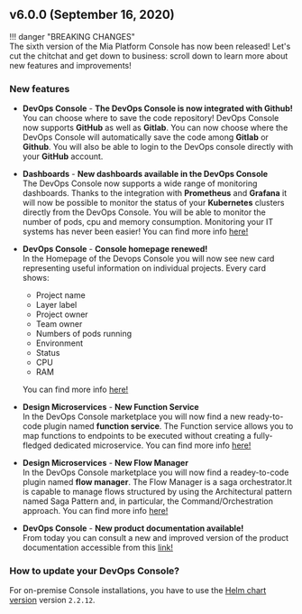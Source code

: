 ## v6.0.0 (September 16, 2020)

!!! danger  "BREAKING CHANGES"      
    The sixth version of the Mia Platform Console has now been released!  Let's cut the chitchat and get down to business: scroll down to learn more about new features and improvements! 


### New features

* **DevOps Console** - **The DevOps Console is now integrated with Github!**     
You can choose where to save the code repository! DevOps Console now supports **GitHub** as well as **Gitlab**. You can now choose where the DevOps Console will automatically save the code among **Gitlab** or **Github**. You will also be able to login to the DevOps console directly with your **GitHub** account.

* **Dashboards** - **New dashboards available in the DevOps Console**      
The DevOps Console now supports a wide range of monitoring dashboards. Thanks to the integration with **Prometheus** and **Grafana** it will now be possible to monitor the status of your **Kubernetes** clusters directly from the DevOps Console. You will be able to monitor the number of pods, cpu and memory consumption. Monitoring your IT systems has never been easier! You can find more info [here!](https://docs.mia-platform.eu/docs/business_suite/data-visualization#dashboard-configution)


* **DevOps Console** - **Console homepage renewed!**      
In the Homepage of the Devops Console you will now see new card representing useful information on individual projects. Every card shows:
    * Project name
    * Layer label
    * Project owner
    * Team owner
    * Numbers of pods running
    * Environment
    * Status
    * CPU
    * RAM   
    
  You can find more info [here!](https://docs.mia-platform.eu/docs/development_suite/set-up-infrastructure/create-projectThe)        




* **Design Microservices** - **New Function Service**     
In the DevOps Console marketplace you will now find a new ready-to-code plugin named **function service**. The Function service allows you to map functions to endpoints to be executed without creating a fully-fledged dedicated microservice. You can find more info [here!](https://docs.mia-platform.eu/docs/runtime_suite/function-service/configuration) 

* **Design Microservices** - **New Flow Manager**    
In the DevOps Console marketplace you will now find a readey-to-code plugin named **flow manager**. The Flow Manager is a saga orchestrator.It is capable to manage flows structured by using the Architectural pattern named Saga Pattern and, in particular, the Command/Orchestration approach. You can find more info [here!](https://docs.mia-platform.eu/docs/runtime_suite/flow-manager/index) 

* **DevOps Console** - **New product documentation available!**   
From today you can consult a new and improved version of the product documentation accessible from this [link!](https://docs.mia-platform.eu/) 





### How to update your DevOps Console?

For on-premise Console installations, you have to use the [Helm chart version](https://git.tools.mia-platform.eu/platform/devops/console-helm-chart) version `2.2.12`.
